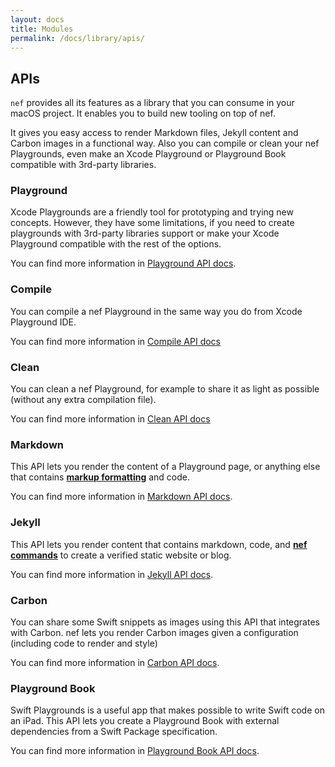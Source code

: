 ```yaml
---
layout: docs
title: Modules
permalink: /docs/library/apis/
---
```


## APIs

 `nef` provides all its features as a library that you can consume in your macOS project. It enables you to build new tooling on top of nef.
 
 It gives you easy access to render Markdown files, Jekyll content and Carbon images in a functional way. Also you can compile or clean your nef Playgrounds, even make an Xcode Playground or Playground Book compatible with 3rd-party libraries.

### Playground

 Xcode Playgrounds are a friendly tool for prototyping and trying new concepts. However, they have some limitations, if you need to create playgrounds with 3rd-party libraries support or make your Xcode Playground compatible with the rest of the options.
 
 You can find more information in [Playground API docs](/api-docs/Protocols/PlaygroundAPI.html).
 
### Compile

 You can compile a nef Playground in the same way you do from Xcode Playground IDE.
 
 You can find more information in [Compile API docs](/api-docs/Protocols/CompilerAPI.html)

### Clean

 You can clean a nef Playground, for example to share it as light as possible (without any extra compilation file).
 
 You can find more information in [Clean API docs](/api-docs/Protocols/CleanAPI.html)

### Markdown

This API lets you render the content of a Playground page, or anything else that contains [**markup formatting**](https://developer.apple.com/library/archive/documentation/Xcode/Reference/xcode_markup_formatting_ref/index.html) and code.

 You can find more information in [Markdown API docs](/api-docs/Protocols/MarkdownAPI.html).

### Jekyll

 This API lets you render content that contains markdown, code, and [**nef commands**](https://github.com/bow-swift/nef#-generating-markdown-files-for-jekyll) to create a verified static website or blog.

 You can find more information in [Jekyll API docs](/api-docs/Protocols/JekyllAPI.html).

### Carbon

 You can share some Swift snippets as images using this API that integrates with Carbon. nef lets you render Carbon images given a configuration (including code to render and style)

 You can find more information in [Carbon API docs](/api-docs/Protocols/CarbonAPI.html).

### Playground Book

 Swift Playgrounds is a useful app that makes possible to write Swift code on an iPad. This API lets you create a Playground Book with external dependencies from a Swift Package specification.
 
 You can find more information in [Playground Book API docs](/api-docs/Protocols/SwiftPlaygroundAPI.html).

